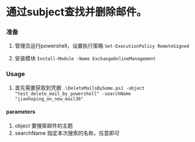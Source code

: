 # 通过subject查找并删除邮件。

### 准备
1. 管理员运行powershell，设置执行策略
`Set-ExecutionPolicy RemoteSigned` 

2. 安装模块
`Install-Module -Name ExchangeOnlineManagement` 

### Usage
1. 首先需要获取到凭据
` .\DeleteMailsBySome.ps1 -object "test_delete_mail_by_powershell" -searchName "jiaohoping_on_new_mail36" ` 

#### parameters
1. object 要搜索邮件的主题
2. searchName 指定本次搜索的名称，任意即可

